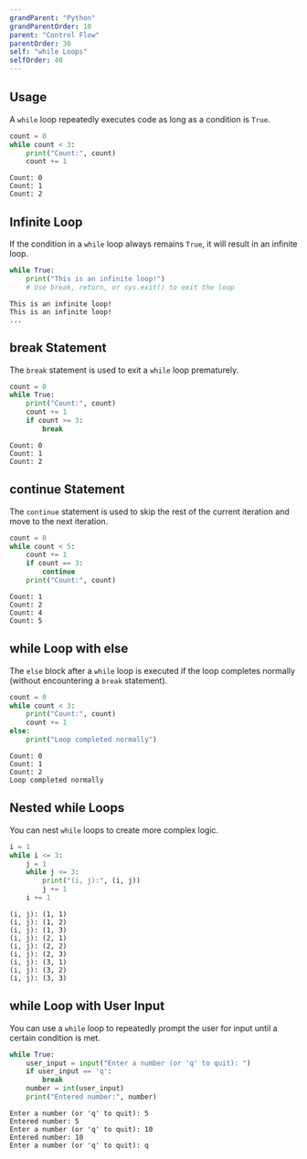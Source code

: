 ```yaml
---
grandParent: "Python"
grandParentOrder: 10
parent: "Control Flow"
parentOrder: 30
self: "while Loops"
selfOrder: 40
---
```


## Usage
A `while` loop repeatedly executes code as long as a condition is `True`.

```python
count = 0
while count < 3:
    print("Count:", count)
    count += 1
```
```output
Count: 0
Count: 1
Count: 2
```


## Infinite Loop
If the condition in a `while` loop always remains `True`, it will result in an infinite loop.

```python
while True:
    print("This is an infinite loop!")
    # Use break, return, or sys.exit() to exit the loop
```
```output
This is an infinite loop!
This is an infinite loop!
...
```

## break Statement
The `break` statement is used to exit a `while` loop prematurely.

```python
count = 0
while True:
    print("Count:", count)
    count += 1
    if count >= 3:
        break
```
```output
Count: 0
Count: 1
Count: 2
```

## continue Statement
The `continue` statement is used to skip the rest of the current iteration and move to the next iteration.

```python
count = 0
while count < 5:
    count += 1
    if count == 3:
        continue
    print("Count:", count)
```
```output
Count: 1
Count: 2
Count: 4
Count: 5
```

## while Loop with else
The `else` block after a `while` loop is executed if the loop completes normally (without encountering a `break` statement).

```python
count = 0
while count < 3:
    print("Count:", count)
    count += 1
else:
    print("Loop completed normally")
```
```output
Count: 0
Count: 1
Count: 2
Loop completed normally
```

## Nested while Loops
You can nest `while` loops to create more complex logic.

```python
i = 1
while i <= 3:
    j = 1
    while j <= 3:
        print("(i, j):", (i, j))
        j += 1
    i += 1
```
```output
(i, j): (1, 1)
(i, j): (1, 2)
(i, j): (1, 3)
(i, j): (2, 1)
(i, j): (2, 2)
(i, j): (2, 3)
(i, j): (3, 1)
(i, j): (3, 2)
(i, j): (3, 3)
```

## while Loop with User Input
You can use a `while` loop to repeatedly prompt the user for input until a certain condition is met.

```python
while True:
    user_input = input("Enter a number (or 'q' to quit): ")
    if user_input == 'q':
        break
    number = int(user_input)
    print("Entered number:", number)
```
```output
Enter a number (or 'q' to quit): 5
Entered number: 5
Enter a number (or 'q' to quit): 10
Entered number: 10
Enter a number (or 'q' to quit): q
```